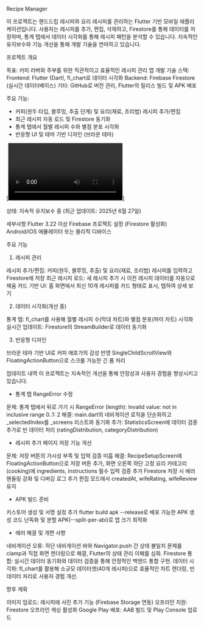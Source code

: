 Recipe Manager
  
이 프로젝트는 핸드드립 레시피와 요리 레시피를 관리하는 Flutter 기반 모바일 애플리케이션입니다. 사용자는 레시피를 추가, 편집, 삭제하고, Firestore를 통해 데이터를 저장하며, 통계 탭에서 데이터 시각화를 통해 레시피 패턴을 분석할 수 있습니다. 지속적인 유지보수와 기능 개선을 통해 개발 기술을 연마하고 있습니다.

프로젝트 개요

목표: 커피 러버와 주부를 위한 직관적이고 효율적인 레시피 관리 앱 개발
기술 스택:
Frontend: Flutter (Dart), fl_chart로 데이터 시각화
Backend: Firebase Firestore (실시간 데이터베이스)
기타: GitHub로 버전 관리, Flutter의 릴리스 빌드 및 APK 배포


주요 기능:
- 커피(원두 타입, 블루밍, 추출 단계) 및 요리(재료, 조리법) 레시피 추가/편집
- 최근 레시피 자동 로드 및 Firestore 동기화
- 통계 탭에서 월별 레시피 수와 별점 분포 시각화
- 반응형 UI 및 테마 기반 디자인 (브라운 테마)

[![Recipe Manager Demo](C:\Users\user\Desktop\seongho\App\recipe_manager\assets\Recording.mp4)]


상태: 지속적 유지보수 중 (최근 업데이트: 2025년 6월 27일)

세부사항
Flutter 3.22 이상
Firebase 프로젝트 설정 (Firestore 활성화)
Android/iOS 에뮬레이터 또는 물리적 디바이스

주요 기능
1. 레시피 관리

레시피 추가/편집: 커피(원두, 블루밍, 추출) 및 요리(재료, 조리법) 레시피를 입력하고 Firestore에 저장
최근 레시피 로드: 새 레시피 추가 시 이전 레시피 데이터를 자동으로 채움
카드 기반 UI: 홈 화면에서 최신 10개 레시피를 카드 형태로 표시, 탭하여 상세 보기

2. 데이터 시각화(개선 중)

통계 탭: fl_chart를 사용해 월별 레시피 수(막대 차트)와 별점 분포(파이 차트) 시각화
실시간 업데이트: Firestore의 StreamBuilder로 데이터 동기화

3. 반응형 디자인

브라운 테마 기반 UI로 커피 애호가의 감성 반영
SingleChildScrollView와 FloatingActionButton으로 스크롤 가능한 긴 폼 처리

업데이트 내역
이 프로젝트는 지속적인 개선을 통해 안정성과 사용자 경험을 향상시키고 있습니다.

- 통계 탭 RangeError 수정

문제: 통계 탭에서 뒤로 가기 시 RangeError (length): Invalid value: not in inclusive range 0..1: 2
해결: main.dart의 네비게이션 로직을 단순화하고 _selectedIndex를 _screens 리스트와 동기화
추가: StatisticsScreen에 데이터 검증 추가로 빈 데이터 처리 (ratingDistribution, categoryDistribution)

- 레시피 추가 페이지 저장 기능 개선

문제: 저장 버튼의 가시성 부족 및 입력 검증 미흡
해결:
RecipeSetupScreen에 FloatingActionButton으로 저장 버튼 추가, 화면 오른쪽 하단 고정
요리 카테고리(cooking)에 ingredients, instructions 필수 입력 검증 추가
Firestore 저장 시 에러 핸들링 강화 및 디버깅 로그 추가
편집 모드에서 createdAt, wifeRating, wifeReview 유지

- APK 빌드 준비

키스토어 생성 및 서명 설정 추가
flutter build apk --release로 배포 가능한 APK 생성
코드 난독화 및 분할 APK(--split-per-abi)로 앱 크기 최적화

- 에러 해결 및 개편 사항

네비게이션 오류: 하단 네비게이션 바와 Navigator.push 간 상태 불일치 문제를 clamp과 직접 화면 렌더링으로 해결, Flutter의 상태 관리 이해를 심화.
Firestore 통합: 실시간 데이터 동기화와 데이터 검증을 통해 안정적인 백엔드 통합 구현.
데이터 시각화: fl_chart를 활용해 소규모 데이터셋(40개 레시피)으로 효율적인 차트 렌더링, 빈 데이터 처리로 사용자 경험 개선.

향후 계획

이미지 업로드: 레시피에 사진 추가 기능 (Firebase Storage 연동)
오프라인 지원: Firestore 오프라인 캐싱 활성화
Google Play 배포: AAB 빌드 및 Play Console 업로드
